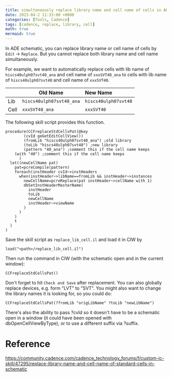 ```yaml
---
title: simultaneously replace library name and cell name of cells in ADE schematic
date: 2023-04-2 11:33:00 +0800
categories: [Tools, Cadence]
tags: [cadence, replace, library, cell]
math: true
mermaid: true
---
```


In ADE schematic, you can replace library name or cell name of cells by `Edit` -> `Replace`. But you cannot replace both library name and cell name simultaneously.

For example, we want to automatically replace cells with lib name of `hiscs40ulph07svt40_ana` and cell name of `xxxSVT40_ana` to cells with lib name of `hiscs40ulph07svt40` and cell name of `xxxSVT40`.

|         | Old Name       | New Name          |
|---------|-----------|:--------------|
| Lib     | `hiscs40ulph07svt40_ana` | `hiscs40ulph07svt40` |
| Cell    | `xxxSVT40_ana`  | `xxxSVT40`  |

The following skill script provides this function.

```skill
procedure(CCFreplaceStdCellsPat(@key 
        (cvId geGetEditCellView()) 
        (fromLib "hiscs40ulph07svt40_ana") ;old library
        (toLib "hiscs40ulph07svt40") ;new library
        (pattern "40_ana") ;comment this if the cell name keeps
	(with "40") ;comment this if the cell name keeps
      )
  let((newCellName pat)
    pat=pcreCompile(pattern)
    foreach(instHeader cvId~>instHeaders
      when(instHeader~>libName==fromLib && instHeader~>instances
        newCellName=pcreReplace(pat instHeader~>cellName with 1)
        dbSetInstHeaderMasterName(
          instHeader
          toLib
          newCellName
          instHeader~>viewName
        )
      )
    )
    t
  )
)
```

Save the skill script as `replace_lib_cell.il` and load it in CIW by
```
load("<path>/replace_lib_cell.il")
```

Then run the command in CIW (with the schematic open and in the current window):

`CCFreplaceStdCellsPat()`

Don't forget to hit `Check and Save` after replacement.
You can also globally replace devices, e.g. form "LVT" to "SVT".
You might also want to change the library names it is looking for, so you could do:

`CCFreplaceStdCellsPat(?fromLib "origLibName" ?toLib "newLibName")`

There's also the ability to pass ?cvId so it doesn't have to be a schematic open in a window (it could have been opened with dbOpenCellViewByType), or to use a different suffix via ?suffix.

# Reference

<https://community.cadence.com/cadence_technology_forums/f/custom-ic-skill/47295/replace-library-name-and-cell-name-of-standard-cells-in-schematic>
